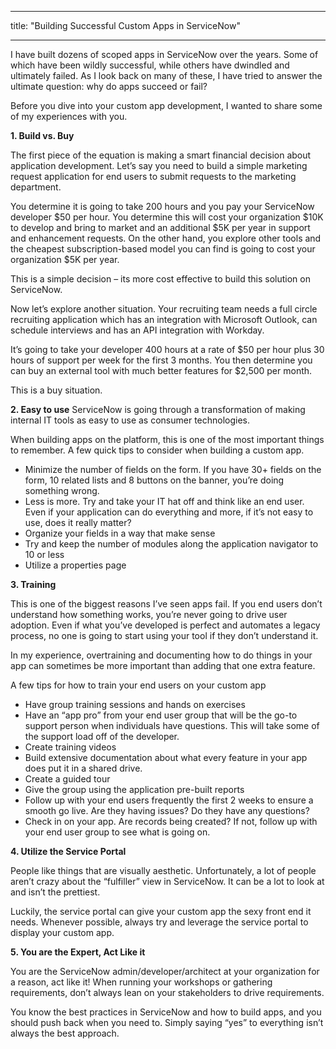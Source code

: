 
---
title: "Building Successful Custom Apps in ServiceNow"

---

I have built dozens of scoped apps in ServiceNow over the years.  Some of which have been wildly successful, while others have dwindled and ultimately failed.  As I look back on many of these, I have tried to answer the ultimate question: why do apps succeed or fail?

Before you dive into your custom app development, I wanted to share some of my experiences with you.

**1. Build vs. Buy**

The first piece of the equation is making a smart financial decision about application development.  Let’s say you need to build a simple marketing request application for end users to submit requests to the marketing department.

You determine it is going to take 200 hours and you pay your ServiceNow developer $50 per hour.  You determine this will cost your organization $10K to develop and bring to market and an additional $5K per year in support and enhancement requests.  On the other hand, you explore other tools and the cheapest subscription-based model you can find is going to cost your organization $5K per year. 

This is a simple decision – its more cost effective to build this solution on ServiceNow.

Now let’s explore another situation.  Your recruiting team needs a full circle recruiting application which has an integration with Microsoft Outlook, can schedule interviews and has an API integration with Workday.

It’s going to take your developer 400 hours at a rate of $50 per hour plus 30 hours of support per week for the first 3 months.  You then determine you can buy an external tool with much better features for $2,500 per month.

This is a buy situation.

**2. Easy to use**
ServiceNow is going through a transformation of making internal IT tools as easy to use as consumer technologies.  

When building apps on the platform, this is one of the most important things to remember.  A few quick tips to consider when building a custom app.

-	Minimize the number of fields on the form. If you have 30+ fields on the form, 10 related lists and 8 buttons on the banner, you’re doing something wrong.
-	Less is more.  Try and take your IT hat off and think like an end user.  Even if your application can do everything and more, if it’s not easy to use, does it really matter?
-	Organize your fields in a way that make sense
-	Try and keep the number of modules along the application navigator to 10 or less
-	Utilize a properties page

**3. Training**

This is one of the biggest reasons I’ve seen apps fail.  If you end users don’t understand how something works, you’re never going to drive user adoption.  Even if what you’ve developed is perfect and automates a legacy process, no one is going to start using your tool if they don’t understand it.

In my experience, overtraining and documenting how to do things in your app can sometimes be more important than adding that one extra feature.

A few tips for how to train your end users on your custom app
-	Have group training sessions and hands on exercises
-	Have an “app pro” from your end user group that will be the go-to support person when individuals have questions.  This will take some of the support load off of the developer.
-	Create training videos
-	Build extensive documentation about what every feature in your app does put it in a shared drive.
-	Create a guided tour
-	Give the group using the application pre-built reports
-	Follow up with your end users frequently the first 2 weeks to ensure a smooth go live.  Are they having issues? Do they have any questions?
-	Check in on your app.  Are records being created? If not, follow up with your end user group to see what is going on. 

**4. Utilize the Service Portal**

People like things that are visually aesthetic.  Unfortunately, a lot of people aren’t crazy about the “fulfiller” view in ServiceNow.  It can be a lot to look at and isn’t the prettiest.

Luckily, the service portal can give your custom app the sexy front end it needs.  Whenever possible, always try and leverage the service portal to display your custom app.  

**5. You are the Expert, Act Like it**

You are the ServiceNow admin/developer/architect at your organization for a reason, act like it!  When running your workshops or gathering requirements, don’t always lean on your stakeholders to drive requirements.

You know the best practices in ServiceNow and how to build apps, and you should push back when you need to.  Simply saying “yes” to everything isn’t always the best approach.  

